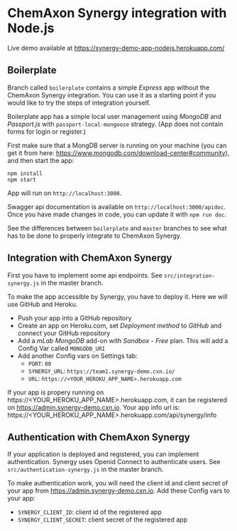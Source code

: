 # ChemAxon Synergy integration with Node.js

Live demo available at https://synergy-demo-app-nodejs.herokuapp.com/

## Boilerplate

Branch called `boilerplate` contains a simple _Express_ app 
without the ChemAxon Synergy integration. You can use it as a starting point
if you would like to try the steps of integration yourself.

Boilerplate app has a simple local user management using 
_MongoDB_ and _Passport.js_ with `passport-local-mongoose` strategy.
(App does not contain forms for login or register.)

First make sure that a MongDB server is running on your machine
(you can get it from here: 
https://www.mongodb.com/download-center#community),
and then start the app: 
```
npm install
npm start
```

App will run on `http://localhost:3000`. 

Swagger api documentation is available on `http://localhost:3000/apidoc`.
Once you have made changes in code, you can update it with `npm run doc`.

See the differences between `boilerplate` and `master` branches to see
what has to be done to properly integrate to ChemAxon Synergy.

## Integration with ChemAxon Synergy

First you have to implement some api endpoints. 
See `src/integration-synergy.js` in the master branch.

To make the app accessible by Synergy, you have to deploy it. 
Here we will use GitHub and Heroku.

 * Push your app into a GitHub repository
 * Create an app on Heroku.com, set _Deployment method_ to _GitHub_ 
   and connect your GitHub repository
 * Add a _mLab MongoDB_ add-on with _Sandbox - Free_ plan. 
   This will add a Config Var called `MONGODB_URI`
 * Add another Config vars on Settings tab:
   - `PORT`: `80`
   - `SYNERGY_URL`: `https://team1.synergy-demo.cxn.io/`
   - `URL`: `https://<YOUR_HEROKU_APP_NAME>.herokuapp.com`

If your app is propery running on
https://<YOUR_HEROKU_APP_NAME>.herokuapp.com, it can be registered on
https://admin.synergy-demo.cxn.io. Your app info url is: 
https://<YOUR_HEROKU_APP_NAME>.herokuapp.com/api/synergy/info

## Authentication with ChemAxon Synergy

If your application is deployed and registered, you can implement 
authentication. Synergy uses Openid Connect to authenticate users.
See `src/authentication-synergy.js` in the master branch.

To make authentication work, you will need the client id and
client secret of your app from 
https://admin.synergy-demo.cxn.io. Add these Config vars to your app:
   - `SYNERGY_CLIENT_ID`: client id of the registered app
   - `SYNERGY_CLIENT_SECRET`: client secret of the registered app
